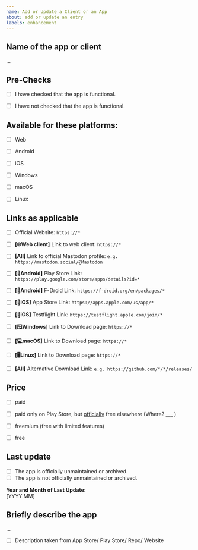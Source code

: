 ```yaml
---
name: Add or Update a Client or an App
about: add or update an entry
labels: enhancement
---
```

<!-- 
BRIEF EXPLANATION:

[x] = Yes
[ ] = No/ Not applicable

END OF EXPLANATION  -->

## Name of the app or client
...


## Pre-Checks

- [ ] I have checked that the app is functional.
- [ ] I have not checked that the app is functional.


## Available for these platforms:
- [ ] Web
- [ ] Android
- [ ] iOS
- [ ] Windows
- [ ] macOS
- [ ] Linux


## Links as applicable
* [ ] Official Website: `https://*`
* [ ] **[🌐Web client]** Link to web client: `https://*`
* [ ] **[All]** Link to official Mastodon profile: `e.g. https://mastodon.social/@Mastodon`
* [ ] **[📱Android]** Play Store Link: `https://play.google.com/store/apps/details?id=*`
* [ ] **[📱Android]** F-Droid Link: `https://f-droid.org/en/packages/*`
* [ ] **[📱iOS]** App Store Link: `https://apps.apple.com/us/app/*`
* [ ] **[📱iOS]** Testflight Link: `https://testflight.apple.com/join/*`
* [ ] **[🪟Windows]** Link to Download page: `https://*`
* [ ] **[💻macOS]** Link to Download page: `https://*`
* [ ] **[🖥️Linux]** Link to Download page: `https://*`
* [ ] **[All]** Alternative Download Link: `e.g. https://github.com/*/*/releases/`


## Price
- [ ] paid
- [ ] paid only on Play Store, but <u>officially</u> free elsewhere (Where? ___ )
- [ ] freemium (free with limited features)
- [ ] free


## Last update
- [ ] The app is officially unmaintained or archived.
- [ ] The app is not officially unmaintained or archived.

**Year and Month of Last Update:**<br>
 [YYYY.MM]


## Briefly describe the app
...

- [ ] Description taken from App Store/ Play Store/ Repo/ Website 
